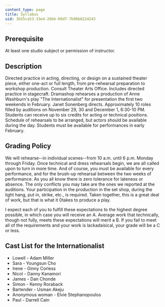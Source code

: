 ```yaml
---
content_type: page
title: Syllabus
uid: 3b55ca53-33e4-26bb-69d7-7b98b6224243
---
```


Prerequisite
------------

At least one studio subject or permission of instructor.

Description
-----------

Directed practice in acting, directing, or design on a sustained theater piece, either one-act or full length, from pre-rehearsal preparation to workshop production. Consult Theater Arts Office. Includes directed practice in stagecraft. Dramashop rehearses a production of Anne Washburn's play "The Internationalist" for presentation the first two weekends in February. Janet Sonenberg directs. Approximately 10 roles filled by auditions on November 29, 30 and December 1, 6:30-10 PM. Students can receive up to six credits for acting or technical positions. Schedule of rehearsals to be arranged, but actors should be available during the day. Students must be available for performances in early February.

Grading Policy
--------------

We will rehearse--in individual scenes--from 10 a.m. until 6 p.m. Monday through Friday. Once technical and dress rehearsals begin, we are all called upon to turn in more time. And of course, you must be available for every performance, and for the brush-up rehearsal between the two weeks of performance. As you all know there is zero tolerance for lateness or absence. The only conflicts you may take are the ones we reported at the auditions. Your participation in the production in the set shop, during the light hang, put in, strike, etc., is required. Taken together, this is a great deal of work, but that is what it 0takes to produce a play.

I expect each of you to fulfill these expectations to the highest degree possible, in which case you will receive an A. Average work that technically, though not fully, meets these expectations will merit a B. If you fail to meet all of the requirements and your work is lackadaisical, your grade will be a C or less.

Cast List for the Internationalist
----------------------------------

*   Lowell - Adam Miller
*   Sara - Youngsun Cho
*   Irene - Ginny Corless
*   Nicol - Danny Kanamori
*   James - Dan Chonde
*   Simon - Kenny Roraback
*   Bartender - Usman Akeju
*   Anonymous woman - Elvie Stephanopoulos
*   Paul - Darrell Cain